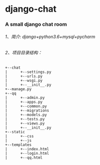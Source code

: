 # django-chat
### A small django chat room
###### 1、简介: django+python3.6+mysql+pycharm
###### 2、项目目录结构：

    +--chat
    |      +--settings.py
    |      +--urls.py
    |      +--wsgi.py
    |      +--__init__.py
    +--manage.py
    +--qq
    |      +--admin.py
    |      +--apps.py
    |      +--common.py
    |      +--migrations
    |      +--models.py
    |      +--tests.py
    |      +--views.py
    |      +--__init__.py
    +--static
    |      +--css
    |      +--js
    +--templates
    |      +--index.html
    |      +--login.html
    |      +--qq.html



